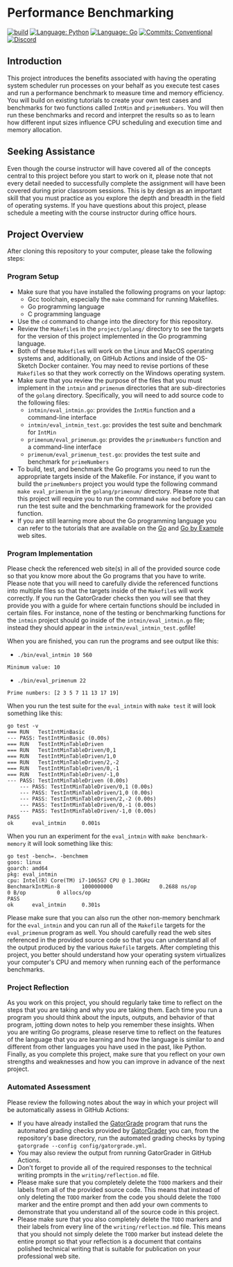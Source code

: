 # Performance Benchmarking

[![build](../../actions/workflows/build.yml/badge.svg)](../../actions/)
[![Language: Python](https://img.shields.io/badge/Language-Python-blue.svg)](https://www.python.org/)
[![Language: Go](https://img.shields.io/badge/Language-Go-blue.svg)](https://go.dev/)
[![Commits: Conventional](https://img.shields.io/badge/Commits-Conventional-blue.svg)](https://www.conventionalcommits.org/en/v1.0.0/)
[![Discord](https://img.shields.io/discord/1013818801281839184?logo=discord)](https://discord.gg/9VfCdqffu6)

## Introduction

This project introduces the benefits associated with having the operating
system scheduler run processes on your behalf as you execute test cases and run
a performance benchmark to measure time and memory efficiency. You will build on
existing tutorials to create your own test cases and benchmarks for two
functions called `IntMin` and `primeNumbers`. You will then run these
benchmarks and record and interpret the results so as to learn how different
input sizes influence CPU scheduling and execution time and memory allocation.

## Seeking Assistance

Even though the course instructor will have covered all of the concepts central
to this project before you start to work on it, please note that not every
detail needed to successfully complete the assignment will have been covered
during prior classroom sessions. This is by design as an important skill that
you must practice as you explore the depth and breadth in the field of operating
systems. If you have questions about this project, please schedule a meeting
with the course instructor during office hours.

## Project Overview

After cloning this repository to your computer, please take the following
steps:

### Program Setup

- Make sure that you have installed the following programs on your laptop:
  - Gcc toolchain, especially the `make` command for running Makefiles.
  - Go programming language
  - C programming language
- Use the `cd` command to change into the directory for this repository.
- Review the `Makefile`s in the `project/golang/` directory to see the targets
  for the version of this project implemented in the Go programming language.
- Both of these `Makefile`s will work on the Linux and MacOS operating systems
  and, additionally, on GitHub Actions and inside of the OS-Sketch Docker
  container. You may need to revise portions of these `Makefile`s so that they
  work correctly on the Windows operating system.
- Make sure that you review the purpose of the files that you must implement in
  the `intmin` and `primenum` directories that are sub-directories of the
  `golang` directory. Specifically, you will need to add source code to the
  following files:
  - `intmin/eval_intmin.go`: provides the `IntMin` function and a command-line interface
  - `intmin/eval_intmin_test.go`: provides the test suite and benchmark for `IntMin`
  - `primenum/eval_primenum.go`: provides the `primeNumbers` function and a command-line interface
  - `primenum/eval_primenum_test.go`: provides the test suite and benchmark for `primeNumbers`
- To build, test, and benchmark the Go programs you need to run the appropriate
  targets inside of the Makefile. For instance, if you want to build the
  `primeNumbers` project you would type the following command `make
  eval_primenum` in the `golang/primenum/` directory. Please note that this
  project will require you to run the command `make mod` before you can run the
  test suite and the benchmarking framework for the provided function.
- If you are still learning more about the Go programming language you can refer
  to the tutorials that are available on the [Go](https://go.dev/) and [Go by
  Example](https://gobyexample.com/) web sites.

### Program Implementation

Please check the referenced web site(s) in all of the provided source code so
that you know more about the Go programs that you have to write. Please note
that you will need to carefully divide the referenced functions into multiple
files so that the targets inside of the `Makefile`s will work correctly. If you
run the GatorGrader checks then you will see that they provide you with a guide
for where certain functions should be included in certain files. For instance,
none of the testing or benchmarking functions for the `intmin` project should
go inside of the `intmin/eval_intmin.go` file; instead they should appear in
the `intmin/eval_intmin_test.go`file!

When you are finished, you can run the programs and see output like this:

- `./bin/eval_intmin 10 560`

```text
Minimum value: 10
```

- `./bin/eval_primenum 22`

```text
Prime numbers: [2 3 5 7 11 13 17 19]
```

When you run the test suite for the `eval_intmin` with `make test` it will look something like this:

```text
go test -v
=== RUN   TestIntMinBasic
--- PASS: TestIntMinBasic (0.00s)
=== RUN   TestIntMinTableDriven
=== RUN   TestIntMinTableDriven/0,1
=== RUN   TestIntMinTableDriven/1,0
=== RUN   TestIntMinTableDriven/2,-2
=== RUN   TestIntMinTableDriven/0,-1
=== RUN   TestIntMinTableDriven/-1,0
--- PASS: TestIntMinTableDriven (0.00s)
    --- PASS: TestIntMinTableDriven/0,1 (0.00s)
    --- PASS: TestIntMinTableDriven/1,0 (0.00s)
    --- PASS: TestIntMinTableDriven/2,-2 (0.00s)
    --- PASS: TestIntMinTableDriven/0,-1 (0.00s)
    --- PASS: TestIntMinTableDriven/-1,0 (0.00s)
PASS
ok      eval_intmin     0.001s
```

When you run an experiment for the `eval_intmin` with `make benchmark-memory` it
will look something like this:

```text
go test -bench=. -benchmem
goos: linux
goarch: amd64
pkg: eval_intmin
cpu: Intel(R) Core(TM) i7-1065G7 CPU @ 1.30GHz
BenchmarkIntMin-8       1000000000               0.2688 ns/op          0 B/op          0 allocs/op
PASS
ok      eval_intmin     0.301s
```

Please make sure that you can also run the other non-memory benchmark for the
`eval_intmin` and you can run all of the `Makefile` targets for the
`eval_primenum` program as well. You should carefully read the web sites
referenced in the provided source code so that you can understand all of the
output produced by the various `Makefile` targets. After completing this
project, you better should understand how your operating system virtualizes your
computer's CPU and memory when running each of the performance benchmarks.

### Project Reflection

As you work on this project, you should regularly take time to reflect on the
steps that you are taking and why you are taking them. Each time you run a
program you should think about the inputs, outputs, and behavior of that
program, jotting down notes to help you remember these insights. When you are
writing Go programs, please reserve time to reflect on the features of the
language that you are learning and how the language is similar to and different
from other languages you have used in the past, like Python. Finally, as you
complete this project, make sure that you reflect on your own strengths and
weaknesses and how you can improve in advance of the next project.

### Automated Assessment

Please review the following notes about the way in which your project will be
automatically assess in GitHub Actions:

- If you have already installed the
  [GatorGrade](https://github.com/GatorEducator/gatorgrade) program that runs
  the automated grading checks provided by
  [GatorGrader](https://github.com/GatorEducator/gatorgrader) you can, from the
  repository's base directory, run the automated grading checks by typing
  `gatorgrade --config config/gatorgrade.yml`.
- You may also review the output from running GatorGrader in GitHub Actions.
- Don't forget to provide all of the required responses to the technical writing
  prompts in the `writing/reflection.md` file.
- Please make sure that you completely delete the `TODO` markers and their
  labels from all of the provided source code. This means that instead of only
  deleting the `TODO` marker from the code you should delete the `TODO`
  marker and the entire prompt and then add your own comments to demonstrate
  that you understand all of the source code in this project.
- Please make sure that you also completely delete the `TODO` markers and their
  labels from every line of the `writing/reflection.md` file. This means that
  you should not simply delete the `TODO` marker but instead delete the entire
  prompt so that your reflection is a document that contains polished technical
  writing that is suitable for publication on your professional web site.
